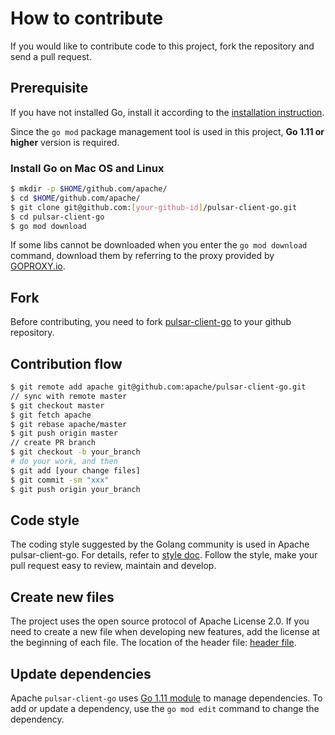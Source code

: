<!--

    Licensed to the Apache Software Foundation (ASF) under one
    or more contributor license agreements.  See the NOTICE file
    distributed with this work for additional information
    regarding copyright ownership.  The ASF licenses this file
    to you under the Apache License, Version 2.0 (the
    "License"); you may not use this file except in compliance
    with the License.  You may obtain a copy of the License at

      http://www.apache.org/licenses/LICENSE-2.0

    Unless required by applicable law or agreed to in writing,
    software distributed under the License is distributed on an
    "AS IS" BASIS, WITHOUT WARRANTIES OR CONDITIONS OF ANY
    KIND, either express or implied.  See the License for the
    specific language governing permissions and limitations
    under the License.

-->

# How to contribute

If you would like to contribute code to this project, fork the repository and send a pull request.

## Prerequisite

If you have not installed Go, install it according to the [installation instruction](http://golang.org/doc/install).

Since the `go mod` package management tool is used in this project, **Go 1.11 or higher** version is required.

### Install Go on Mac OS and Linux

```bash
$ mkdir -p $HOME/github.com/apache/
$ cd $HOME/github.com/apache/
$ git clone git@github.com:[your-github-id]/pulsar-client-go.git
$ cd pulsar-client-go
$ go mod download
```

If some libs cannot be downloaded when you enter the `go mod download` command, download them by referring to the proxy provided by [GOPROXY.io](https://goproxy.io/).

## Fork

Before contributing, you need to fork [pulsar-client-go](https://github.com/AwaedFintech/pulsar-client-go3) to your github repository.

## Contribution flow

```bash
$ git remote add apache git@github.com:apache/pulsar-client-go.git
// sync with remote master
$ git checkout master
$ git fetch apache
$ git rebase apache/master
$ git push origin master
// create PR branch
$ git checkout -b your_branch   
# do your work, and then
$ git add [your change files]
$ git commit -sm "xxx"
$ git push origin your_branch
```

## Code style

The coding style suggested by the Golang community is used in Apache pulsar-client-go. For details, refer to [style doc](https://github.com/golang/go/wiki/CodeReviewComments).
Follow the style, make your pull request easy to review, maintain and develop.

## Create new files

The project uses the open source protocol of Apache License 2.0. If you need to create a new file when developing new features, 
add the license at the beginning of each file. The location of the header file: [header file](.header).

## Update dependencies

Apache `pulsar-client-go` uses [Go 1.11 module](https://github.com/golang/go/wiki/Modules) to manage dependencies. To add or update a dependency, use the `go mod edit` command to change the dependency.